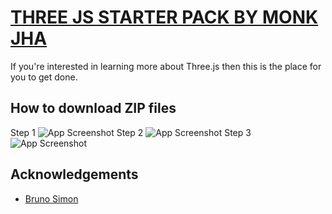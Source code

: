 
# [THREE JS STARTER PACK BY MONK JHA](https://youtube.com/@07jhashubham)

If you're interested in learning more about Three.js then this is the place for you to get done.

## How to download ZIP files
Step 1
![App Screenshot](https://i.ibb.co/4m3CH7P/image.png)
Step 2
![App Screenshot](https://i.ibb.co/6FpgHph/image.png)
Step 3
![App Screenshot](https://i.ibb.co/mGLP6pj/image.png)

## Acknowledgements

 - [Bruno Simon](https://bruno-simon.com/)
